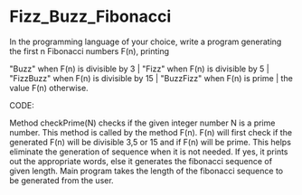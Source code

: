 # Fizz_Buzz_Fibonacci

In the programming language of your choice, write a program generating the first n Fibonacci numbers F(n), printing

"Buzz" when F(n) is divisible by 3 | "Fizz" when F(n) is divisible by 5 | "FizzBuzz" when F(n) is divisible by 15 | "BuzzFizz" when F(n) is prime | the value F(n) otherwise.

CODE:

Method checkPrime(N) checks if the given integer number N is a prime number. This method is called by the method F(n).
F(n) will first check if the generated F(n) will be divisible 3,5 or 15 and if F(n) will be prime. This helps eliminate the generation of sequence when it is not needed.
If yes, it prints out the appropriate words, else it generates the fibonacci sequence of given length.
Main program takes the length of the fibonacci sequence to be generated from the user.
